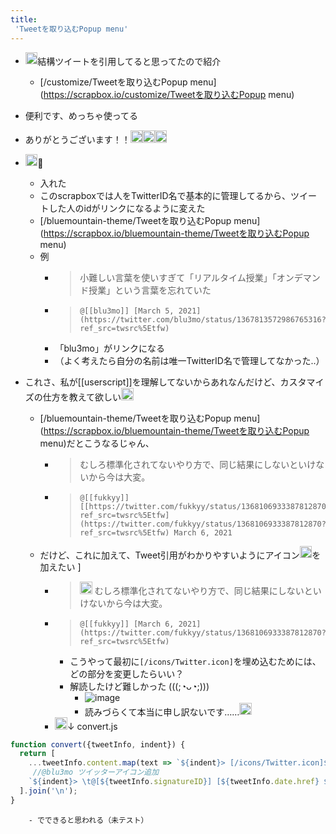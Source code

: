 ```yaml
---
title:
 'Tweetを取り込むPopup menu'
---
```


- <img src='https://scrapbox.io/api/pages/blu3mo-public/tkgshn/icon' alt='tkgshn.icon' height="19.5"/>結構ツイートを引用してると思ってたので紹介
    - [/customize/Tweetを取り込むPopup menu](https://scrapbox.io/customize/Tweetを取り込むPopup menu)
- 便利です、めっちゃ使ってる
- ありがとうございます！！<img src='https://scrapbox.io/api/pages/blu3mo-public/takker/icon' alt='takker.icon' height="19.5"/><img src='https://scrapbox.io/api/pages/blu3mo-public/takker/icon' alt='takker.icon' height="19.5"/><img src='https://scrapbox.io/api/pages/blu3mo-public/takker/icon' alt='takker.icon' height="19.5"/>

- <img src='https://scrapbox.io/api/pages/blu3mo-public/blu3mo/icon' alt='blu3mo.icon' height="19.5"/>🙏
    - 入れた
    - このscrapboxでは人をTwitterID名で基本的に管理してるから、ツイートした人のidがリンクになるように変えた
    - [/bluemountain-theme/Tweetを取り込むPopup menu](https://scrapbox.io/bluemountain-theme/Tweetを取り込むPopup menu)
    - 例
        - >  小難しい言葉を使いすぎて「リアルタイム授業」「オンデマンド授業」という言葉を忘れていた
        - >  	@[[blu3mo]] [March 5, 2021](https://twitter.com/blu3mo/status/1367813572986765316?ref_src=twsrc%5Etfw)
        - 「blu3mo」がリンクになる
        - （よく考えたら自分の名前は唯一TwitterID名で管理してなかった..）

- これさ、私が[[userscript]]を理解してないからあれなんだけど、カスタマイズの仕方を教えて欲しい<img src='https://scrapbox.io/api/pages/blu3mo-public/tkgshn/icon' alt='tkgshn.icon' height="19.5"/>
    - [/bluemountain-theme/Tweetを取り込むPopup menu](https://scrapbox.io/bluemountain-theme/Tweetを取り込むPopup menu)だとこうなるじゃん、
        - >  むしろ標準化されてないやり方で、同じ結果にしないといけないから今は大変。
        - >  	@[[fukkyy]] [[https://twitter.com/fukkyy/status/1368106933387812870?ref_src=twsrc%5Etfw](https://twitter.com/fukkyy/status/1368106933387812870?ref_src=twsrc%5Etfw) March 6, 2021
    - だけど、これに加えて、Tweet引用がわかりやすいようにアイコン<img src='https://scrapbox.io/api/pages/icons/Twitter/icon' alt='/icons/Twitter.icon' height="19.5"/>を加えたい ]
        - >  <img src='https://scrapbox.io/api/pages/icons/Twitter/icon' alt='/icons/Twitter.icon' height="19.5"/> むしろ標準化されてないやり方で、同じ結果にしないといけないから今は大変。
        - >  	@[[fukkyy]] [March 6, 2021](https://twitter.com/fukkyy/status/1368106933387812870?ref_src=twsrc%5Etfw)
            - こうやって最初に`[/icons/Twitter.icon]`を埋め込むためには、どの部分を変更したらいい？
            - 解読したけど難しかった (((;◔ᴗ◔;)))
                - ![image](https://gyazo.com/22b4ca334acc010e76b3c2a04abf0483/thumb/1000)
                - 読みづらくて本当に申し訳ないです……<img src='https://scrapbox.io/api/pages/blu3mo-public/takker/icon' alt='takker.icon' height="19.5"/>
        - <img src='https://scrapbox.io/api/pages/blu3mo-public/blu3mo/icon' alt='blu3mo.icon' height="19.5"/>↓
convert.js

```javascript
function convert({tweetInfo, indent}) {
  return [
    ...tweetInfo.content.map(text => `${indent}> [/icons/Twitter.icon]${text}`),
     //@blu3mo ツイッターアイコン追加
    `${indent}> \t@[${tweetInfo.signatureID}] [${tweetInfo.date.href} ${tweetInfo.date.text}]`
  ].join('\n');
}
```

        - でできると思われる（未テスト）
